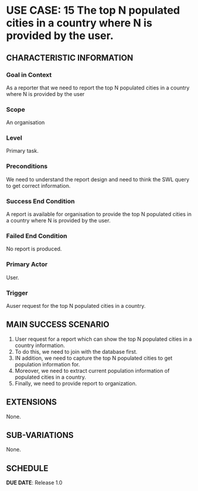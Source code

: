 # USE CASE: 15 The top N populated cities in a country where N is provided by the user.

## CHARACTERISTIC INFORMATION

### Goal in Context

As a reporter that we need to report the top N populated cities in a country where N is provided by the user

### Scope

An organisation

### Level

Primary task.

### Preconditions

We need to understand the report design and need to think the SWL query to get correct information.

### Success End Condition

A report is available for organisation to provide the top N populated cities in a country where N is provided by the user.

### Failed End Condition

No report is produced.

### Primary Actor

User.

### Trigger

Auser request for the top N populated cities in a country.

## MAIN SUCCESS SCENARIO

1. User request for a report which can show the top N populated cities in a country information.
2. To do this, we need to join with the database first.
3. IN addition, we need to capture the top N populated cities to get population information for.
4. Moreover, we need to extract current population information of populated cities in a country.
5. Finally, we need to  provide report to organization.

## EXTENSIONS
None.

## SUB-VARIATIONS

None.

## SCHEDULE

**DUE DATE**: Release 1.0
